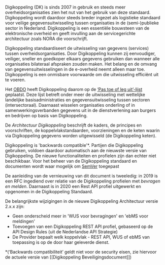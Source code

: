 Digikoppeling (DK) is sinds 2007 in gebruik en steeds meer overheidsorganisaties zien het nut van het gebruik van deze standaard. Digikoppeling wordt daardoor steeds breder ingezet als logistieke standaard voor veilige gegevensuitwisseling tussen organisaties in de (semi-)publieke sector in Nederland. Digikoppeling is een essentiële bouwsteen van de elektronische overheid en geeft invulling aan de servicegerichte architectuur zoals NORA die voorschrijft.

Digikoppeling standaardiseert de uitwisseling van gegevens (services) tussen overheidsorganisaties. Door Digikoppeling kunnen zij eenvoudiger, veiliger, sneller en goedkoper elkaars gegevens gebruiken dan wanneer alle organisaties bilateraal afspraken zouden maken. Het belang en de omvang van gegevensuitwisselingen in de e-overheid neemt alleen maar toe. Digikoppeling is een onmisbare voorwaarde om die uitwisseling efficiënt uit te voeren.

Het [OBDO](https://archief29.sitearchief.nl/archives/sitearchief/20230101103453/https://www.digitaleoverheid.nl/nieuws/overheidsbrede-beleidsoverleg-digitale-overheid-obdo/) heeft Digikoppeling daarom op de [‘Pas toe of leg uit’-lijst](https://forumstandaardisatie.nl/open-standaarden/verplicht) geplaatst. Deze lijst betreft onder meer de uitwisseling met wettelijke landelijke basisadministraties en gegevensuitwisseling tussen sectoren (intersectoraal). Daarnaast wisselen organisaties onderling of in samenwerkingsverbanden gegevens uit in de dienstverlening aan burgers en bedrijven op basis van Digikoppeling.

De *Architectuur Digikoppeling* beschrijft de kaders, de principes en voorschriften, de koppelvlakstandaarden, voorzieningen en de keten waarin via Digikoppeling gegevens worden uitgewisseld (de Digikoppeling keten).

Digikoppeling is 'backwards compatible'\*. Partijen die Digikoppeling gebruiken, voldoen daardoor automatisch aan de nieuwste versie van Digikoppeling. De nieuwe functionaliteiten en profielen zijn dan echter niet beschikbaar. Voor het beheer van de Digikoppeling standaard en documenten wordt waar mogelijk om [SemVer](https://semver.org/spec/v2.0.0.html) toegepast

De aanleiding van de vernieuwing van dit document is tweeledig: in 2019 is een RFC ingediend over relatie van de Digikoppeling profielen met *bevragen en melden*. Daarnaast is in 2020 een Rest API profiel uitgewerkt en opgenomen in de Digikoppeling Standaard.

De belangrijkste wijzigingen in de nieuwe Digikoppeling Architectuur versie 2.x.x zijn: 

- Geen onderscheid meer in 'WUS voor bevragingen' en 'ebMS voor meldingen'
- Toevoegen van een Digikoppeling REST API profiel, gebaseerd op de API Design Rules (uit de Nederlandse API Strategie)
- De Provider bepaalt welk koppelvlak - REST API, WUS of ebMS van toepassing is op de door haar geleverde dienst.


\*(‘Backwards compatibiliteit’ geldt niet voor de security eisen, zie hiervoor de actuele versie van [[Digikoppeling Beveiligingsdocument]])
